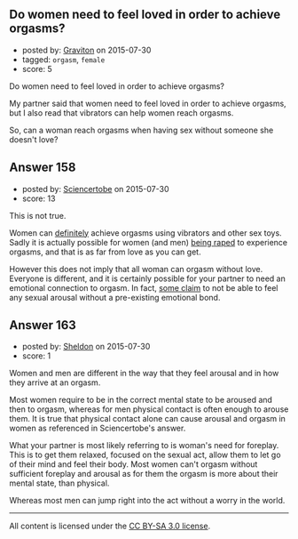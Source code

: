 ## Do women need to feel loved in order to achieve orgasms?

- posted by: [Graviton](https://stackexchange.com/users/2728/graviton) on 2015-07-30
- tagged: `orgasm`, `female`
- score: 5

Do women need to feel loved in order to achieve orgasms?

My partner said that women need to feel loved in order to achieve orgasms, but I also read that vibrators can help women reach orgasms. 

So, can a woman reach orgasms when having sex without someone she doesn't love?


## Answer 158

- posted by: [Sciencertobe](https://stackexchange.com/users/5376631/sciencertobe) on 2015-07-30
- score: 13

<p>This is not true.</p>

<p>Women can <a href="https://www.psychologytoday.com/blog/all-about-sex/201102/vibrators-myths-vs-truth">definitely</a> achieve orgasms using vibrators and other sex toys.  Sadly it is actually possible for women (and men) <a href="http://www.popsci.com/science/article/2013-05/science-arousal-during-rape">being raped</a> to experience orgasms, and that is as far from love as you can get.</p>

<p>However this does not imply that all woman can orgasm without love.  Everyone is different, and it is certainly possible for your partner to need an emotional connection to orgasm.  In fact, <a href="http://www.huffingtonpost.com/2014/11/11/i-dont-feel-sexually-attr_n_6141226.html">some claim</a> to not be able to feel any sexual arousal without a pre-existing emotional bond.  </p>



## Answer 163

- posted by: [Sheldon](https://stackexchange.com/users/4091247/sheldon) on 2015-07-30
- score: 1

Women and men are different in the way that they feel arousal and in how they arrive at an orgasm.

Most women require to be in the correct mental state to be aroused and then to orgasm, whereas for men physical contact is often enough to arouse them. It is true that physical contact alone can cause arousal and orgasm in women as referenced in Sciencertobe's answer.

What your partner is most likely referring to is woman's need for foreplay. This is to get them relaxed, focused on the sexual act, allow them to let go of their mind and feel their body. Most women can't orgasm without sufficient foreplay and arousal as for them the orgasm is more about their mental state, than physical.

Whereas most men can jump right into the act without a worry in the world.



---

All content is licensed under the [CC BY-SA 3.0 license](https://creativecommons.org/licenses/by-sa/3.0/).
